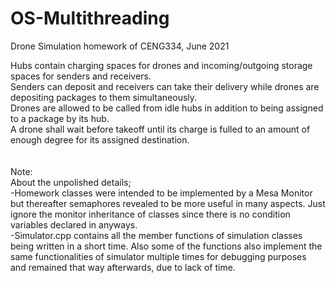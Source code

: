 # OS-Multithreading <br />
Drone Simulation homework of CENG334, June 2021 <br />

Hubs contain charging spaces for drones and incoming/outgoing storage spaces for senders and receivers. <br />
Senders can deposit and receivers can take their delivery while drones are depositing packages to them simultaneously.  <br />
Drones are allowed to be called from idle hubs in addition to being assigned to a package by its hub. <br />
A drone shall wait before takeoff until its charge is fulled to an amount of enough degree for its assigned destination.  <br />
 <br />
 <br />
Note:  <br />
About the unpolished details; <br />
-Homework classes were intended to be implemented by a Mesa Monitor but thereafter semaphores revealed to be more useful in many aspects. Just ignore the monitor inheritance of classes since there is no condition variables declared in anyways. <br />
-Simulator.cpp contains all the member functions of simulation classes being written in a short time. Also some of the functions also implement the same functionalities of simulator multiple times for debugging purposes  <br />
and remained that way afterwards, due to lack of time.<br />
